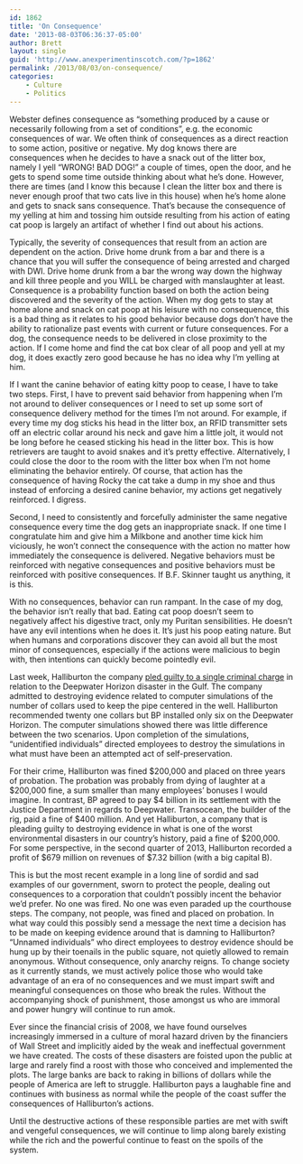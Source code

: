 ```yaml
---
id: 1862
title: 'On Consequence'
date: '2013-08-03T06:36:37-05:00'
author: Brett
layout: single
guid: 'http://www.anexperimentinscotch.com/?p=1862'
permalink: /2013/08/03/on-consequence/
categories:
    - Culture
    - Politics
---
```


Webster defines consequence as “something produced by a cause or necessarily following from a set of conditions”, e.g. the economic consequences of war. We often think of consequences as a direct reaction to some action, positive or negative. My dog knows there are consequences when he decides to have a snack out of the litter box, namely I yell “WRONG! BAD DOG!” a couple of times, open the door, and he gets to spend some time outside thinking about what he’s done. However, there are times (and I know this because I clean the litter box and there is never enough proof that two cats live in this house) when he’s home alone and gets to snack sans consequence. That’s because the consequence of my yelling at him and tossing him outside resulting from his action of eating cat poop is largely an artifact of whether I find out about his actions.

Typically, the severity of consequences that result from an action are dependent on the action. Drive home drunk from a bar and there is a chance that you will suffer the consequence of being arrested and charged with DWI. Drive home drunk from a bar the wrong way down the highway and kill three people and you WILL be charged with manslaughter at least. Consequence is a probability function based on both the action being discovered and the severity of the action. When my dog gets to stay at home alone and snack on cat poop at his leisure with no consequence, this is a bad thing as it relates to his good behavior because dogs don’t have the ability to rationalize past events with current or future consequences. For a dog, the consequence needs to be delivered in close proximity to the action. If I come home and find the cat box clear of all poop and yell at my dog, it does exactly zero good because he has no idea why I’m yelling at him.

If I want the canine behavior of eating kitty poop to cease, I have to take two steps. First, I have to prevent said behavior from happening when I’m not around to deliver consequences or I need to set up some sort of consequence delivery method for the times I’m not around. For example, if every time my dog sticks his head in the litter box, an RFID transmitter sets off an electric collar around his neck and gave him a little jolt, it would not be long before he ceased sticking his head in the litter box. This is how retrievers are taught to avoid snakes and it’s pretty effective. Alternatively, I could close the door to the room with the litter box when I’m not home eliminating the behavior entirely. Of course, that action has the consequence of having Rocky the cat take a dump in my shoe and thus instead of enforcing a desired canine behavior, my actions get negatively reinforced. I digress.

Second, I need to consistently and forcefully administer the same negative consequence every time the dog gets an inappropriate snack. If one time I congratulate him and give him a Milkbone and another time kick him viciously, he won’t connect the consequence with the action no matter how immediately the consequence is delivered. Negative behaviors must be reinforced with negative consequences and positive behaviors must be reinforced with positive consequences. If B.F. Skinner taught us anything, it is this.

With no consequences, behavior can run rampant. In the case of my dog, the behavior isn’t really that bad. Eating cat poop doesn’t seem to negatively affect his digestive tract, only my Puritan sensibilities. He doesn’t have any evil intentions when he does it. It’s just his poop eating nature. But when humans and corporations discover they can avoid all but the most minor of consequences, especially if the actions were malicious to begin with, then intentions can quickly become pointedly evil.

Last week, Halliburton the company [pled guilty to a single criminal charge](http://www.usatoday.com/story/money/business/2013/07/25/halliburton-guilty-plea-destroying-evidence-deepwater-horizon/2588105/) in relation to the Deepwater Horizon disaster in the Gulf. The company admitted to destroying evidence related to computer simulations of the number of collars used to keep the pipe centered in the well. Halliburton recommended twenty one collars but BP installed only six on the Deepwater Horizon. The computer simulations showed there was little difference between the two scenarios. Upon completion of the simulations, “unidentified individuals” directed employees to destroy the simulations in what must have been an attempted act of self-preservation.

For their crime, Halliburton was fined $200,000 and placed on three years of probation. The probation was probably from dying of laughter at a $200,000 fine, a sum smaller than many employees’ bonuses I would imagine. In contrast, BP agreed to pay $4 billion in its settlement with the Justice Department in regards to Deepwater. Transocean, the builder of the rig, paid a fine of $400 million. And yet Halliburton, a company that is pleading guilty to destroying evidence in what is one of the worst environmental disasters in our country’s history, paid a fine of $200,000. For some perspective, in the second quarter of 2013, Halliburton recorded a profit of $679 million on revenues of $7.32 billion (with a big capital B).

This is but the most recent example in a long line of sordid and sad examples of our government, sworn to protect the people, dealing out consequences to a corporation that couldn’t possibly incent the behavior we’d prefer. No one was fired. No one was even paraded up the courthouse steps. The company, not people, was fined and placed on probation. In what way could this possibly send a message the next time a decision has to be made on keeping evidence around that is damning to Halliburton? “Unnamed individuals” who direct employees to destroy evidence should be hung up by their toenails in the public square, not quietly allowed to remain anonymous. Without consequence, only anarchy reigns. To change society as it currently stands, we must actively police those who would take advantage of an era of no consequences and we must impart swift and meaningful consequences on those who break the rules. Without the accompanying shock of punishment, those amongst us who are immoral and power hungry will continue to run amok.

Ever since the financial crisis of 2008, we have found ourselves increasingly immersed in a culture of moral hazard driven by the financiers of Wall Street and implicitly aided by the weak and ineffectual government we have created. The costs of these disasters are foisted upon the public at large and rarely find a roost with those who conceived and implemented the plots. The large banks are back to raking in billions of dollars while the people of America are left to struggle. Halliburton pays a laughable fine and continues with business as normal while the people of the coast suffer the consequences of Halliburton’s actions.

Until the destructive actions of these responsible parties are met with swift and vengeful consequences, we will continue to limp along barely existing while the rich and the powerful continue to feast on the spoils of the system.